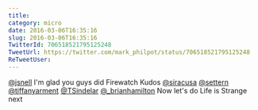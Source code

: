 ```yaml
---
title: 
category: micro
date: 2016-03-06T16:35:16
slug: 2016-03-06T16:35:16
TwitterId: 706518521795125248
TweetUrl: https://twitter.com/mark_philpot/status/706518521795125248
ReTweetUser: 
---
```


[@jsnell](https://twitter.com/jsnell) I'm glad you guys did Firewatch Kudos [@siracusa](https://twitter.com/siracusa) [@settern](https://twitter.com/settern) [@tiffanyarment](https://twitter.com/tiffanyarment) [@TSindelar](https://twitter.com/TSindelar) [@_brianhamilton](https://twitter.com/_brianhamilton) Now let's do Life is Strange next